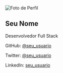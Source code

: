 
<body>
    <div class="card">
        <img src="[https://avatars.githubusercontent.com/u/12345678?v=4](https://github.com/account)" alt="Foto de Perfil">
        <h2>Seu Nome</h2>
        <p>Desenvolvedor Full Stack</p>
        <p>GitHub: <a href="https://github.com/seu_usuario" target="_blank">@seu_usuario</a></p>
        <p>Twitter: <a href="https://twitter.com/seu_usuario" target="_blank">@seu_usuario</a></p>
        <p>LinkedIn: <a href="https://www.linkedin.com/in/seu_usuario/" target="_blank">seu_usuario</a></p>
    </div>
</body>
</html>
